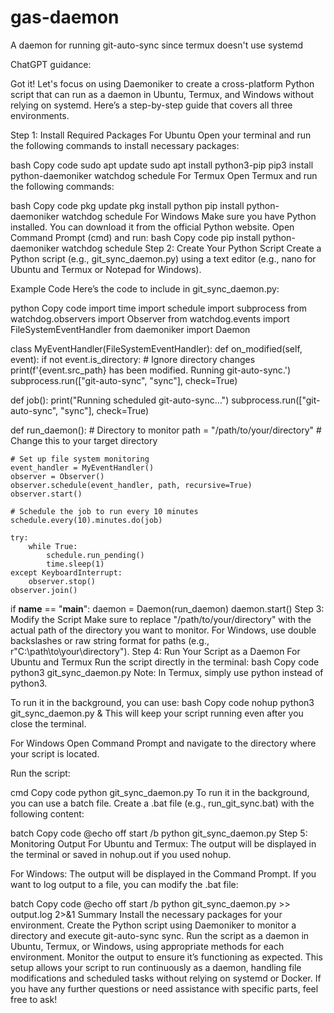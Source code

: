 # gas-daemon
A daemon for running git-auto-sync since termux doesn't use systemd

ChatGPT guidance: 

Got it! Let's focus on using Daemoniker to create a cross-platform Python script that can run as a daemon in Ubuntu, Termux, and Windows without relying on systemd. Here’s a step-by-step guide that covers all three environments.

Step 1: Install Required Packages
For Ubuntu
Open your terminal and run the following commands to install necessary packages:

bash
Copy code
sudo apt update
sudo apt install python3-pip
pip3 install python-daemoniker watchdog schedule
For Termux
Open Termux and run the following commands:

bash
Copy code
pkg update
pkg install python
pip install python-daemoniker watchdog schedule
For Windows
Make sure you have Python installed. You can download it from the official Python website.
Open Command Prompt (cmd) and run:
bash
Copy code
pip install python-daemoniker watchdog schedule
Step 2: Create Your Python Script
Create a Python script (e.g., git_sync_daemon.py) using a text editor (e.g., nano for Ubuntu and Termux or Notepad for Windows).

Example Code
Here’s the code to include in git_sync_daemon.py:

python
Copy code
import time
import schedule
import subprocess
from watchdog.observers import Observer
from watchdog.events import FileSystemEventHandler
from daemoniker import Daemon

class MyEventHandler(FileSystemEventHandler):
    def on_modified(self, event):
        if not event.is_directory:  # Ignore directory changes
            print(f'{event.src_path} has been modified. Running git-auto-sync.')
            subprocess.run(["git-auto-sync", "sync"], check=True)

def job():
    print("Running scheduled git-auto-sync...")
    subprocess.run(["git-auto-sync", "sync"], check=True)

def run_daemon():
    # Directory to monitor
    path = "/path/to/your/directory"  # Change this to your target directory

    # Set up file system monitoring
    event_handler = MyEventHandler()
    observer = Observer()
    observer.schedule(event_handler, path, recursive=True)
    observer.start()

    # Schedule the job to run every 10 minutes
    schedule.every(10).minutes.do(job)

    try:
        while True:
            schedule.run_pending()
            time.sleep(1)
    except KeyboardInterrupt:
        observer.stop()
    observer.join()

if __name__ == "__main__":
    daemon = Daemon(run_daemon)
    daemon.start()
Step 3: Modify the Script
Make sure to replace "/path/to/your/directory" with the actual path of the directory you want to monitor.
For Windows, use double backslashes or raw string format for paths (e.g., r"C:\\path\\to\\your\\directory").
Step 4: Run Your Script as a Daemon
For Ubuntu and Termux
Run the script directly in the terminal:
bash
Copy code
python3 git_sync_daemon.py
Note: In Termux, simply use python instead of python3.

To run it in the background, you can use:
bash
Copy code
nohup python3 git_sync_daemon.py &
This will keep your script running even after you close the terminal.

For Windows
Open Command Prompt and navigate to the directory where your script is located.

Run the script:

cmd
Copy code
python git_sync_daemon.py
To run it in the background, you can use a batch file. Create a .bat file (e.g., run_git_sync.bat) with the following content:

batch
Copy code
@echo off
start /b python git_sync_daemon.py
Step 5: Monitoring Output
For Ubuntu and Termux: The output will be displayed in the terminal or saved in nohup.out if you used nohup.

For Windows: The output will be displayed in the Command Prompt. If you want to log output to a file, you can modify the .bat file:

batch
Copy code
@echo off
start /b python git_sync_daemon.py >> output.log 2>&1
Summary
Install the necessary packages for your environment.
Create the Python script using Daemoniker to monitor a directory and execute git-auto-sync sync.
Run the script as a daemon in Ubuntu, Termux, or Windows, using appropriate methods for each environment.
Monitor the output to ensure it’s functioning as expected.
This setup allows your script to run continuously as a daemon, handling file modifications and scheduled tasks without relying on systemd or Docker. If you have any further questions or need assistance with specific parts, feel free to ask!
